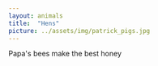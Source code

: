 ```yaml
---
layout: animals
title:  "Hens"
picture: ../assets/img/patrick_pigs.jpg
---
```


Papa's bees make the best honey
